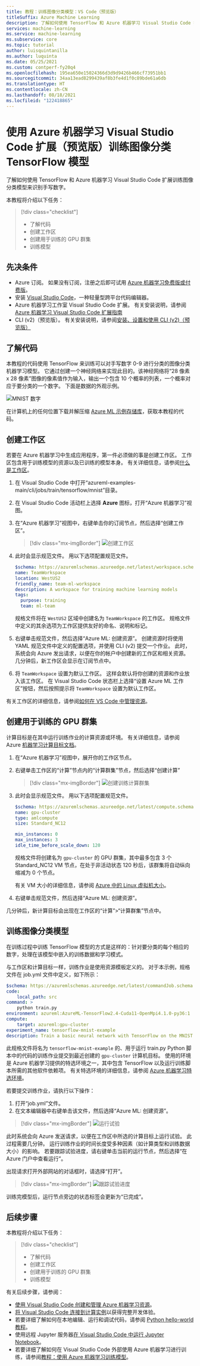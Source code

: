 ```yaml
---
title: 教程：训练图像分类模型：VS Code（预览版）
titleSuffix: Azure Machine Learning
description: 了解如何使用 TensorFlow 和 Azure 机器学习 Visual Studio Code 扩展训练图像分类模型
services: machine-learning
ms.service: machine-learning
ms.subservice: core
ms.topic: tutorial
author: luisquintanilla
ms.author: luquinta
ms.date: 05/25/2021
ms.custom: contperf-fy20q4
ms.openlocfilehash: 195ea650e15024366d3d9d9426b466cf73951bb1
ms.sourcegitcommit: 34aa13ead8299439af8b3fe4d1f0c89bde61a6db
ms.translationtype: HT
ms.contentlocale: zh-CN
ms.lasthandoff: 08/18/2021
ms.locfileid: "122418865"
---
```

# <a name="train-an-image-classification-tensorflow-model-using-the-azure-machine-learning-visual-studio-code-extension-preview"></a>使用 Azure 机器学习 Visual Studio Code 扩展（预览版）训练图像分类 TensorFlow 模型

了解如何使用 TensorFlow 和 Azure 机器学习 Visual Studio Code 扩展训练图像分类模型来识别手写数字。

本教程将介绍以下任务：

> [!div class="checklist"]
> * 了解代码
> * 创建工作区
> * 创建用于训练的 GPU 群集
> * 训练模型

## <a name="prerequisites"></a>先决条件

- Azure 订阅。 如果没有订阅，注册之后即可试用 [Azure 机器学习免费版或付费版](https://azure.microsoft.com/free/t.com/free/)。
- 安装 [Visual Studio Code](https://code.visualstudio.com/docs/setup/setup-overview)，一种轻量型跨平台代码编辑器。
- Azure 机器学习工作室 Visual Studio Code 扩展。 有关安装说明，请参阅 [Azure 机器学习 Visual Studio Code 扩展指南](./how-to-setup-vs-code.md)
- CLI (v2)（预览版）。 有关安装说明，请参阅[安装、设置和使用 CLI (v2)（预览版）](how-to-configure-cli.md)

## <a name="understand-the-code"></a>了解代码

本教程的代码使用 TensorFlow 来训练可以对手写数字 0-9 进行分类的图像分类机器学习模型。 它通过创建一个神经网络来实现此目的。该神经网络将“28 像素 x 28 像素”图像的像素值作为输入，输出一个包含 10 个概率的列表，一个概率对应于要分类的一个数字。 下面是数据的外观示例。  

![MNIST 数字](./media/tutorial-train-deploy-image-classification-model-vscode/digits.png)

在计算机上的任何位置下载并解压缩 [Azure ML 示例存储库](https://github.com/Azure/azureml-examples/archive/refs/heads/main.zip)，获取本教程的代码。

## <a name="create-a-workspace"></a>创建工作区

若要在 Azure 机器学习中生成应用程序，第一件必须做的事是创建工作区。 工作区包含用于训练模型的资源以及已训练的模型本身。 有关详细信息，请参阅[什么是工作区](./concept-workspace.md)。

1. 在 Visual Studio Code 中打开“azureml-examples-main/cli/jobs/train/tensorflow/mnist”目录。
1. 在 Visual Studio Code 活动栏上选择 **Azure** 图标，打开“Azure 机器学习”视图。
1. 在“Azure 机器学习”视图中，右键单击你的订阅节点，然后选择“创建工作区”。

    > [!div class="mx-imgBorder"]
    > ![创建工作区](./media/tutorial-train-deploy-image-classification-model-vscode/create-workspace.png)

1. 此时会显示规范文件。 用以下选项配置规范文件。 

    ```yml
    $schema: https://azuremlschemas.azureedge.net/latest/workspace.schema.json
    name: TeamWorkspace
    location: WestUS2
    friendly_name: team-ml-workspace
    description: A workspace for training machine learning models
    tags:
      purpose: training
      team: ml-team
    ```

    规格文件将在 `WestUS2` 区域中创建名为 `TeamWorkspace` 的工作区。 规格文件中定义的其余选项为工作区提供友好的命名、说明和标记。

1. 右键单击规范文件，然后选择“Azure ML: 创建资源”。 创建资源时将使用 YAML 规范文件中定义的配置选项，并使用 CLI (v2) 提交一个作业。 此时，系统会向 Azure 发出请求，以便在你的帐户中创建新的工作区和相关资源。 几分钟后，新工作区会显示在订阅节点中。
1. 将 `TeamWorkspace` 设置为默认工作区。 这样会默认将你创建的资源和作业放入该工作区。 在 Visual Studio Code 状态栏上选择“设置 Azure ML 工作区”按钮，然后按照提示将 `TeamWorkspace` 设置为默认工作区。

有关工作区的详细信息，请参阅[如何在 VS Code 中管理资源](how-to-manage-resources-vscode.md)。

## <a name="create-a-gpu-cluster-for-training"></a>创建用于训练的 GPU 群集

计算目标是在其中运行训练作业的计算资源或环境。 有关详细信息，请参阅 Azure [机器学习计算目标文档](./concept-compute-target.md)。

1. 在“Azure 机器学习”视图中，展开你的工作区节点。
1. 右键单击工作区的“计算”节点内的“计算群集”节点，然后选择“创建计算”  

    > [!div class="mx-imgBorder"]
    > ![创建训练计算群集](./media/tutorial-train-deploy-image-classification-model-vscode/create-compute.png)

1. 此时会显示规范文件。 用以下选项配置规范文件。

    ```yml
    $schema: https://azuremlschemas.azureedge.net/latest/compute.schema.json
    name: gpu-cluster
    type: amlcompute
    size: Standard_NC12
    
    min_instances: 0
    max_instances: 3
    idle_time_before_scale_down: 120
    ```

    规格文件将创建名为 `gpu-cluster` 的 GPU 群集，其中最多包含 3 个 Standard_NC12 VM 节点，在处于非活动状态 120 秒后，该群集将自动纵向缩减为 0 个节点。

    有关 VM 大小的详细信息，请参阅 [Azure 中的 Linux 虚拟机大小](../virtual-machines/sizes.md)。

1. 右键单击规范文件，然后选择“Azure ML: 创建资源”。

几分钟后，新计算目标会出现在工作区的“计算”>“计算群集”节点中。

## <a name="train-image-classification-model"></a><a name="train-the-model"></a> 训练图像分类模型

在训练过程中训练 TensorFlow 模型的方式是这样的：针对要分类的每个相应的数字，处理在该模型中嵌入的训练数据和学习模式。

与工作区和计算目标一样，训练作业是使用资源模板定义的。 对于本示例，规格文件在 job.yml 文件中定义，如下所示：

```yml
$schema: https://azuremlschemas.azureedge.net/latest/commandJob.schema.json
code: 
    local_path: src
command: >
    python train.py
environment: azureml:AzureML-TensorFlow2.4-Cuda11-OpenMpi4.1.0-py36:1
compute:
    target: azureml:gpu-cluster
experiment_name: tensorflow-mnist-example
description: Train a basic neural network with TensorFlow on the MNIST dataset.
```

此规格文件将名为 `tensorflow-mnist-example` 的、用于运行 train.py Python 脚本中的代码的训练作业提交到最近创建的 `gpu-cluster` 计算机目标。 使用的环境是 Azure 机器学习提供的特选环境之一，其中包含 TensorFlow 以及运行训练脚本所需的其他软件依赖项。 有关特选环境的详细信息，请参阅 [Azure 机器学习特选环境](resource-curated-environments.md)。

若要提交训练作业，请执行以下操作：

1. 打开“job.yml”文件。
1. 在文本编辑器中右键单击该文件，然后选择“Azure ML: 创建资源”。

> [!div class="mx-imgBorder"]
> ![运行试验](./media/tutorial-train-deploy-image-classification-model-vscode/run-experiment.png)

此时系统会向 Azure 发送请求，以便在工作区中所选的计算目标上运行试验。 此过程需要几分钟。 运行训练作业的时间长度受多种因素（如计算类型和训练数据大小）的影响。 若要跟踪试验进度，请右键单击当前的运行节点，然后选择“在 Azure 门户中查看运行”。

出现请求打开外部网站的对话框时，请选择“打开”。

> [!div class="mx-imgBorder"]
> ![跟踪试验进度](./media/tutorial-train-deploy-image-classification-model-vscode/track-experiment-progress.png)

训练完模型后，运行节点旁边的状态标签会更新为“已完成”。

## <a name="next-steps"></a>后续步骤

本教程将介绍以下任务：

> [!div class="checklist"]
> * 了解代码
> * 创建工作区
> * 创建用于训练的 GPU 群集
> * 训练模型

有关后续步骤，请参阅：

* [使用 Visual Studio Code 创建和管理 Azure 机器学习资源](how-to-set-up-vs-code-remote.md)。
* [将 Visual Studio Code 连接到计算实例](how-to-set-up-vs-code-remote.md)以获得完整开发体验。
* 若要详细了解如何在本地编辑、运行和调试代码，请参阅 [Python hello-world 教程](https://code.visualstudio.com/docs/Python/Python-tutorial)。
* 使用远程 Jupyter 服务器[在 Visual Studio Code 中运行 Jupyter Notebook](how-to-manage-resources-vscode.md)。
* 若要详细了解如何在 Visual Studio Code 外部使用 Azure 机器学习进行训练，请参阅[教程：使用 Azure 机器学习训练模型](tutorial-train-models-with-aml.md)。